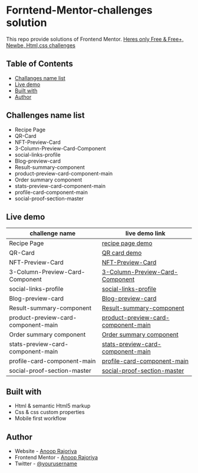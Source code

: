 # Forntend-Mentor-challenges solution
This repo provide solutions of Frontend Mentor. [Heres only Free & Free+, Newbe, Html,css challenges](https://www.frontendmentor.io/challenges?difficulty=1&languages=CSS&type=free%2Cfree-plus)

## Table of Contents
- [Challanges name list](#challenges-name-list)
- [Live demo](#live-demo)
- [Built with](#built-with)
- [Author](#author)

## Challenges name list
- Recipe Page
- QR-Card
- NFT-Preview-Card
- 3-Column-Preview-Card-Component
- social-links-profile
- Blog-preview-card
- Result-summary-component
- product-preview-card-component-main
- Order summary component
- stats-preview-card-component-main
- profile-card-component-main
- social-proof-section-master
## Live demo
| challenge name | live demo link |
| -------------- | -------------- |
| Recipe Page | [recipe page demo](https://anoop-rajoriya.github.io/Forntend-Mentor-challenges/Recipe-Page/) |
| QR-Card | [QR card demo](https://anoop-rajoriya.github.io/Forntend-Mentor-challenges/QR-Card/) |
| NFT-Preview-Card | [NFT-Preview-Card](https://anoop-rajoriya.github.io/Forntend-Mentor-challenges/NFT-Preview-Card/) |
| 3-Column-Preview-Card-Component | [3-Column-Preview-Card-Component](https://anoop-rajoriya.github.io/Forntend-Mentor-challenges/3-Column-Preview-Card-Component/) |
| social-links-profile | [social-links-profile](https://anoop-rajoriya.github.io/Forntend-Mentor-challenges/social-links-profile/) |
| Blog-preview-card | [Blog-preview-card](https://anoop-rajoriya.github.io/Forntend-Mentor-challenges/Blog-preview-card/) |
| Result-summary-component | [Result-summary-component](https://anoop-rajoriya.github.io/Forntend-Mentor-challenges/Result-summary-component/) |
| product-preview-card-component-main | [product-preview-card-component-main](https://anoop-rajoriya.github.io/Forntend-Mentor-challenges/product-preview-card-component-main/) |
| Order summary component | [Order summary component](https://anoop-rajoriya.github.io/Forntend-Mentor-challenges/order-summary-component-main/) |
| stats-preview-card-component-main | [stats-preview-card-component-main](https://anoop-rajoriya.github.io/Forntend-Mentor-challenges/stats-preview-card-component-main/) |
| profile-card-component-main | [profile-card-component-main](https://anoop-rajoriya.github.io/Forntend-Mentor-challenges/profile-card-component-main/) |
|social-proof-section-master | [social-proof-section-master](https://anoop-rajoriya.github.io/Forntend-Mentor-challenges/social-proof-section-master/) |

## Built with
- Html & semantic Html5 markup
- Css & css custom properties
- Mobile first workflow
## Author
- Website - [Anoop Rajoriya](https://www.your-site.com)
- Frontend Mentor - [Anoop Rajoriya](https://www.frontendmentor.io/profile/Anoop-Rajoriya)
- Twitter - [@yourusername](https://www.twitter.com/yourusername)
